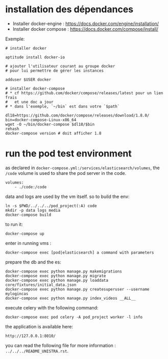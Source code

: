 

# installation des dépendances

* Installer docker-engine : https://docs.docker.com/engine/installation/
* Installer docker compose : https://docs.docker.com/compose/install/

Exemple:

    # installer docker

    aptitude install docker-io

    # ajouter l'utilisateur courant au groupe docker
    # pour lui permettre de gérer les instances

    adduser $USER docker

    # installer docker-compose
    # * cf https://github.com/docker/compose/releases/latest pour un lien frais
    #   et une doc a jour
    # * dans l'exemple, `~/bin` est dans votre `$path`

    dl18=https://github.com/docker/compose/releases/download/1.8.0/
    bin=docker-compose-Linux-x86_64
    wget -O ~/bin/docker-compose $dl18/$bin
    rehash
    docker-compose version # doit afficher 1.8

# run the pod test environment

as declared in `docker-compose.yml:/services/elasticsearch/volumes`,
the `/code` volume is used to share the pod server in the code.

    volumes:
        - ./code:/code

data and logs are used by the vm itself. so to build the env:

    ln -s $PWD/../../../pod_project(:A) code
    mkdir -p data logs media
    docker-compose build

to run it:

    docker-compose up

enter in running vms :

    docker-compose exec [pod|elasticsearch] a command with parameters

prepare the db and the es:

    docker-compose exec python manage.py makemigrations
    docker-compose exec python manage.py migrate
    docker-compose exec python manage.py loaddata core/fixtures/initial_data.json
    docker-compose exec python manage.py createsuperuser --username mylogincas
    docker-compose exec python manage.py index_videos __ALL__

execute celery with the following command:

    docker-compose exec pod celery -A pod_project worker -l info

the application is available here:

    http://127.0.0.1:8010/

you can read the following file for more information :
`../../../README_UNISTRA.rst`.
